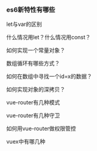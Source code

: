 ### es6新特性有哪些

let与var的区别

什么情况用let？什么情况用const？

如何实现一个常量对象？

数组循环有哪些方式？

如何在数组中寻找一个id=x的数据？

如何实现对象的深拷贝？

vue-router有几种模式

vue-router有几种守卫

如何用vue-router做权限管控

vuex中有哪几种